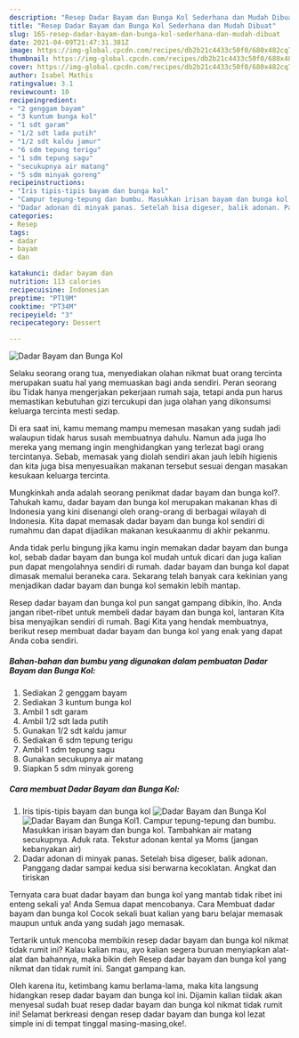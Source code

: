 ```yaml
---
description: "Resep Dadar Bayam dan Bunga Kol Sederhana dan Mudah Dibuat"
title: "Resep Dadar Bayam dan Bunga Kol Sederhana dan Mudah Dibuat"
slug: 165-resep-dadar-bayam-dan-bunga-kol-sederhana-dan-mudah-dibuat
date: 2021-04-09T21:47:31.381Z
image: https://img-global.cpcdn.com/recipes/db2b21c4433c50f0/680x482cq70/dadar-bayam-dan-bunga-kol-foto-resep-utama.jpg
thumbnail: https://img-global.cpcdn.com/recipes/db2b21c4433c50f0/680x482cq70/dadar-bayam-dan-bunga-kol-foto-resep-utama.jpg
cover: https://img-global.cpcdn.com/recipes/db2b21c4433c50f0/680x482cq70/dadar-bayam-dan-bunga-kol-foto-resep-utama.jpg
author: Isabel Mathis
ratingvalue: 3.1
reviewcount: 10
recipeingredient:
- "2 genggam bayam"
- "3 kuntum bunga kol"
- "1 sdt garam"
- "1/2 sdt lada putih"
- "1/2 sdt kaldu jamur"
- "6 sdm tepung terigu"
- "1 sdm tepung sagu"
- "secukupnya air matang"
- "5 sdm minyak goreng"
recipeinstructions:
- "Iris tipis-tipis bayam dan bunga kol"
- "Campur tepung-tepung dan bumbu. Masukkan irisan bayam dan bunga kol. Tambahkan air matang secukupnya. Aduk rata. Tekstur adonan kental ya Moms (jangan kebanyakan air)"
- "Dadar adonan di minyak panas. Setelah bisa digeser, balik adonan. Panggang dadar sampai kedua sisi berwarna kecoklatan. Angkat dan tiriskan"
categories:
- Resep
tags:
- dadar
- bayam
- dan

katakunci: dadar bayam dan 
nutrition: 113 calories
recipecuisine: Indonesian
preptime: "PT19M"
cooktime: "PT34M"
recipeyield: "3"
recipecategory: Dessert

---
```



![Dadar Bayam dan Bunga Kol](https://img-global.cpcdn.com/recipes/db2b21c4433c50f0/680x482cq70/dadar-bayam-dan-bunga-kol-foto-resep-utama.jpg)

Selaku seorang orang tua, menyediakan olahan nikmat buat orang tercinta merupakan suatu hal yang memuaskan bagi anda sendiri. Peran seorang ibu Tidak hanya mengerjakan pekerjaan rumah saja, tetapi anda pun harus memastikan kebutuhan gizi tercukupi dan juga olahan yang dikonsumsi keluarga tercinta mesti sedap.

Di era  saat ini, kamu memang mampu memesan masakan yang sudah jadi walaupun tidak harus susah membuatnya dahulu. Namun ada juga lho mereka yang memang ingin menghidangkan yang terlezat bagi orang tercintanya. Sebab, memasak yang diolah sendiri akan jauh lebih higienis dan kita juga bisa menyesuaikan makanan tersebut sesuai dengan masakan kesukaan keluarga tercinta. 



Mungkinkah anda adalah seorang penikmat dadar bayam dan bunga kol?. Tahukah kamu, dadar bayam dan bunga kol merupakan makanan khas di Indonesia yang kini disenangi oleh orang-orang di berbagai wilayah di Indonesia. Kita dapat memasak dadar bayam dan bunga kol sendiri di rumahmu dan dapat dijadikan makanan kesukaanmu di akhir pekanmu.

Anda tidak perlu bingung jika kamu ingin memakan dadar bayam dan bunga kol, sebab dadar bayam dan bunga kol mudah untuk dicari dan juga kalian pun dapat mengolahnya sendiri di rumah. dadar bayam dan bunga kol dapat dimasak memalui beraneka cara. Sekarang telah banyak cara kekinian yang menjadikan dadar bayam dan bunga kol semakin lebih mantap.

Resep dadar bayam dan bunga kol pun sangat gampang dibikin, lho. Anda jangan ribet-ribet untuk membeli dadar bayam dan bunga kol, lantaran Kita bisa menyajikan sendiri di rumah. Bagi Kita yang hendak membuatnya, berikut resep membuat dadar bayam dan bunga kol yang enak yang dapat Anda coba sendiri.

<!--inarticleads1-->

##### Bahan-bahan dan bumbu yang digunakan dalam pembuatan Dadar Bayam dan Bunga Kol:

1. Sediakan 2 genggam bayam
1. Sediakan 3 kuntum bunga kol
1. Ambil 1 sdt garam
1. Ambil 1/2 sdt lada putih
1. Gunakan 1/2 sdt kaldu jamur
1. Sediakan 6 sdm tepung terigu
1. Ambil 1 sdm tepung sagu
1. Gunakan secukupnya air matang
1. Siapkan 5 sdm minyak goreng




<!--inarticleads2-->

##### Cara membuat Dadar Bayam dan Bunga Kol:

1. Iris tipis-tipis bayam dan bunga kol
<img src="https://img-global.cpcdn.com/steps/3ef89976b918314b/160x128cq70/dadar-bayam-dan-bunga-kol-langkah-memasak-1-foto.jpg" alt="Dadar Bayam dan Bunga Kol"><img src="https://img-global.cpcdn.com/steps/95948bcfb439fbb1/160x128cq70/dadar-bayam-dan-bunga-kol-langkah-memasak-1-foto.jpg" alt="Dadar Bayam dan Bunga Kol">1. Campur tepung-tepung dan bumbu. Masukkan irisan bayam dan bunga kol. Tambahkan air matang secukupnya. Aduk rata. Tekstur adonan kental ya Moms (jangan kebanyakan air)
1. Dadar adonan di minyak panas. Setelah bisa digeser, balik adonan. Panggang dadar sampai kedua sisi berwarna kecoklatan. Angkat dan tiriskan




Ternyata cara buat dadar bayam dan bunga kol yang mantab tidak ribet ini enteng sekali ya! Anda Semua dapat mencobanya. Cara Membuat dadar bayam dan bunga kol Cocok sekali buat kalian yang baru belajar memasak maupun untuk anda yang sudah jago memasak.

Tertarik untuk mencoba membikin resep dadar bayam dan bunga kol nikmat tidak rumit ini? Kalau kalian mau, ayo kalian segera buruan menyiapkan alat-alat dan bahannya, maka bikin deh Resep dadar bayam dan bunga kol yang nikmat dan tidak rumit ini. Sangat gampang kan. 

Oleh karena itu, ketimbang kamu berlama-lama, maka kita langsung hidangkan resep dadar bayam dan bunga kol ini. Dijamin kalian tiidak akan menyesal sudah buat resep dadar bayam dan bunga kol nikmat tidak rumit ini! Selamat berkreasi dengan resep dadar bayam dan bunga kol lezat simple ini di tempat tinggal masing-masing,oke!.

